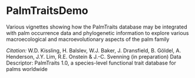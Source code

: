# PalmTraitsDemo

Various vignettes showing how the PalmTraits database may be integrated with palm occurrence data and phylogenetic information to explore various macroecological and macroevolutionary aspects of the palm family

*Citation:* 
W.D. Kissling, H. Balslev, W.J. Baker, J. Dransfield, B. Göldel, A. Henderson, J.Y. Lim, R.E. Onstein & J.-C. Svenning (in preparation) Data Descriptor: PalmTraits 1.0, a species-level functional trait database for palms worldwide
